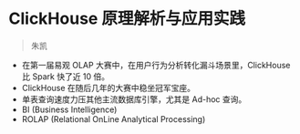 # ClickHouse 原理解析与应用实践

> 朱凯

- 在第一届易观 OLAP 大赛中，在用户行为分析转化漏斗场景里，ClickHouse 比 Spark 快了近 10 倍。
- ClickHouse 在随后几年的大赛中稳坐冠军宝座。
- 单表查询速度力压其他主流数据库引擎，尤其是 Ad-hoc 查询。
- BI (Business Intelligence)
- ROLAP (Relational OnLine Analytical Processing)
